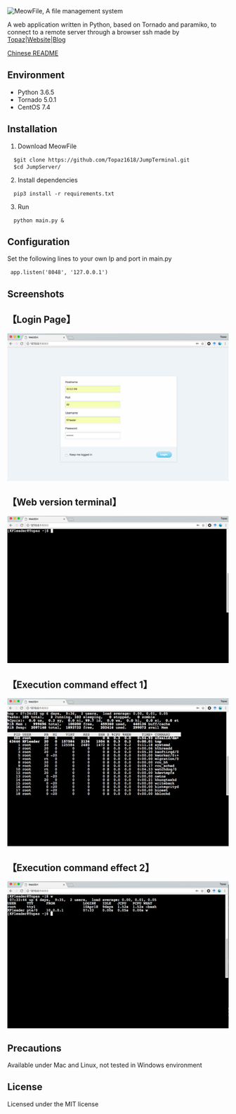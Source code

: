 <img src='static/images/meowfile.png' width='400' title='MeowFile, A file management system'>

A web application written in Python, based on Tornado and paramiko, to connect to a remote server through a browser ssh made by [Topaz](https://topaz1618.github.io/about)|[Website](http://topazaws.com/)|[Blog](https://topaz1618.github.io/blog/)

[Chinese README](https://github.com/Topaz1618/JumpTerminal/blob/master/README_CN.markdown)


## Environment
- Python 3.6.5
- Tornado 5.0.1
- CentOS 7.4

## Installation
1. Download MeowFile

```
  $git clone https://github.com/Topaz1618/JumpTerminal.git
  $cd JumpServer/
```

2. Install dependencies
```
  pip3 install -r requirements.txt
```
3. Run
```
  python main.py &
```

## Configuration

Set the following lines to your own Ip and port in main.py
```
 app.listen('8048', '127.0.0.1')
```


## Screenshots

## 【Login Page】
![avatar](static/img/login.png)

## 【Web version terminal】
![avatar](static/img/terminal.png)

## 【Execution command effect 1】
![avatar](static/img/terminal1.png)

## 【Execution command effect 2】
![avatar](static/img/terminal2.png)


## Precautions
Available under Mac and Linux, not tested in Windows environment

## License
Licensed under the MIT license
